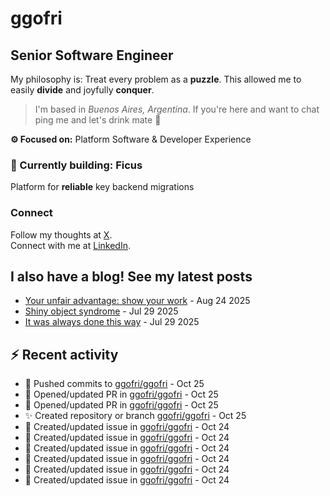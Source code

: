 # ggofri

## Senior Software Engineer

My philosophy is: Treat every problem as a **puzzle**. This allowed me to easily **divide** and joyfully **conquer**.

> I'm based in _Buenos Aires, Argentina_. If you're here and want to chat ping me and let's drink mate 🧉

**⚙️ Focused on:** Platform Software & Developer Experience

### 🧱 Currently building: Ficus

Platform for **reliable** key backend migrations

### Connect

Follow my thoughts at [X](https://x.com/ggofri).  
Connect with me at [LinkedIn](https://linkedin.com/in/ggofri).

## I also have a blog! See my latest posts
<!--START_SECTION:blog_posts-->
- [Your unfair advantage: show your work](https://ggofri.vercel.app/blog/unfair-advantage) - Aug 24 2025
- [Shiny object syndrome](https://ggofri.vercel.app/blog/shiny-object) - Jul 29 2025
- [It was always done this way](https://ggofri.vercel.app/blog/always-done-this-way) - Jul 29 2025
<!--END_SECTION:blog_posts-->

## :zap: Recent activity
<!--START_SECTION:activity-->
- 🚀 Pushed commits to [ggofri/ggofri](https://github.com/ggofri/ggofri) - Oct 25
- 🔄 Opened/updated PR in [ggofri/ggofri](https://github.com/ggofri/ggofri) - Oct 25
- 🔄 Opened/updated PR in [ggofri/ggofri](https://github.com/ggofri/ggofri) - Oct 25
- ✨ Created repository or branch [ggofri/ggofri](https://github.com/ggofri/ggofri) - Oct 25
- 🐛 Created/updated issue in [ggofri/ggofri](https://github.com/ggofri/ggofri) - Oct 24
- 🐛 Created/updated issue in [ggofri/ggofri](https://github.com/ggofri/ggofri) - Oct 24
- 🐛 Created/updated issue in [ggofri/ggofri](https://github.com/ggofri/ggofri) - Oct 24
- 🐛 Created/updated issue in [ggofri/ggofri](https://github.com/ggofri/ggofri) - Oct 24
- 🐛 Created/updated issue in [ggofri/ggofri](https://github.com/ggofri/ggofri) - Oct 24
- 🐛 Created/updated issue in [ggofri/ggofri](https://github.com/ggofri/ggofri) - Oct 24
<!--END_SECTION:activity-->
